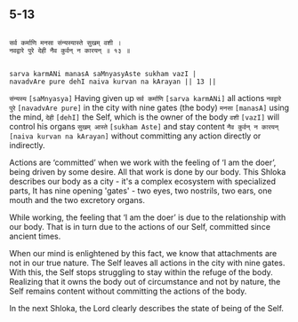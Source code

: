 ## 5-13


```shloka-sa

सर्व कर्माणि मनसा संन्यस्यास्ते सुखम् वशी ।
नवद्वारे पुरे देही नैव कुर्वन् न कारयन् ॥ १३ ॥

```
```shloka-sa-hk

sarva karmANi manasA saMnyasyAste sukham vazI |
navadvAre pure dehI naiva kurvan na kArayan || 13 ||

```
 `संन्यस्य` `[saMnyasya]` Having given up `सर्व कर्माणि` `[sarva karmANi]` all actions `नवद्वारे पुरे` `[navadvAre pure]` in the city with nine gates (the body) `मनसा` `[manasA]` using the mind, `देही` `[dehI]` the Self, which is the owner of the body `वशी` `[vazI]` will control his organs `सुखम् आस्ते` `[sukham Aste]` and stay content `नैव कुर्वन् न कारयन्` `[naiva kurvan na kArayan]` without committing any action directly or indirectly.

Actions​ are ‘committed’ when we work with the feeling of ‘I am the doer’, being driven by some desire. All that work is done by our body. This Shloka describes our body as a city - it's a complex ecosystem with specialized parts, It has nine opening 'gates' - two eyes, two nostrils, two ears, one mouth and the two excretory organs.

While working, the feeling that ‘I am the doer’ is due to the relationship with our body. That is in turn due to the actions of our Self, committed since ancient times.

When our mind is enlightened by this fact, we know that attachments are not in our true nature. The Self leaves all actions in the city with nine gates. With this, the Self stops struggling to stay within the refuge of the body. Realizing that it owns the body out of circumstance and not by nature, the Self remains content without committing the actions of the body.

In the next Shloka, the Lord clearly describes the state of being of the Self.


